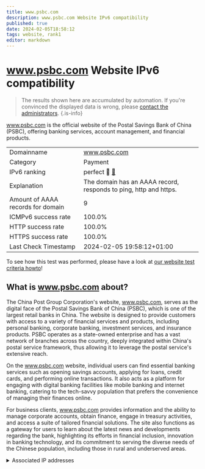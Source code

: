 ```yaml
---
title: www.psbc.com
description: www.psbc.com Website IPv6 compatibility
published: true
date: 2024-02-05T18:58:12
tags: website, rank1
editor: markdown
---
```


# www.psbc.com Website IPv6 compatibility

> The results shown here are accumulated by automation. If you're convinced the displayed data is wrong, please [contact the administrators](/howto/chat). 
{.is-info}

www.psbc.com is the official website of the Postal Savings Bank of China (PSBC), offering banking services, account management, and financial products.


|   |   |
| - | - |
| Domainname | www.psbc.com
| Category | Payment |
| IPv6 ranking | perfect :1st_place_medal: [🔗](/howto/ranking) |
| Explanation | The domain has an AAAA record, responds to ping, http and https. |
| Amount of AAAA records for domain | 9 |
| ICMPv6 success rate | 100.0%|
| HTTP success rate | 100.0% |
| HTTPS success rate | 100.0% |
| Last Check Timestamp | 2024-02-05 19:58:12+01:00 |

To see how this test was performed, please have a look at [our website test criteria howto](/howto/testcriteria/website)!


## What is www.psbc.com about?
The China Post Group Corporation's website, www.psbc.com, serves as the digital face of the Postal Savings Bank of China (PSBC), which is one of the largest retail banks in China. The website is designed to provide customers with access to a variety of financial services and products, including personal banking, corporate banking, investment services, and insurance products. PSBC operates as a state-owned enterprise and has a vast network of branches across the country, deeply integrated within China's postal service framework, thus allowing it to leverage the postal service's extensive reach.

On the www.psbc.com website, individual users can find essential banking services such as opening savings accounts, applying for loans, credit cards, and performing online transactions. It also acts as a platform for engaging with digital banking facilities like mobile banking and internet banking, catering to the tech-savvy population that prefers the convenience of managing their finances online.

For business clients, www.psbc.com provides information and the ability to manage corporate accounts, obtain finance, engage in treasury activities, and access a suite of tailored financial solutions. The site also functions as a gateway for users to learn about the latest news and developments regarding the bank, highlighting its efforts in financial inclusion, innovation in banking technology, and its commitment to serving the diverse needs of the Chinese population, including those in rural and underserved areas.



<details>
<summary>Associated IP addresses</summary>

2408:872f:20:210::16e

2408:874d:a00:9::4

2408:8752:e00:80::5c

2408:8719:100:31::41

2408:8710:20:11a1::c4

2408:876a:1000:e2:1d::

2408:8744:d05:12::47

2408:8726:1001:182::60

2408:875c:0:80::6c

</details>
